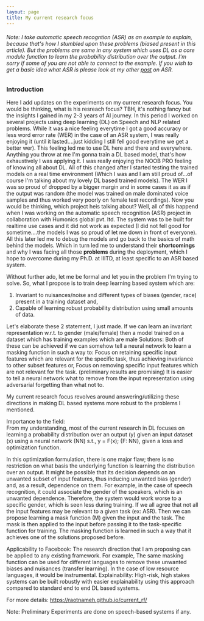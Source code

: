 ```yaml
---
layout: page
title: My current research focus
---
```


###### *Note: I take automatic speech recogntion (ASR) as an example to explain, because that's how I stumbled upon these problems (biased present in this article). But the problems are same in any system which uses DL as a core module function to learn the probability distribution over the output. I'm sorry if some of you are not able to connect to the example. If you wish to get a basic idea what ASR is please look at my other [post](https://raotnameh.github.io/2019/01/07/ASR/) on ASR.*

### Introduction
Here I add updates on the experiments on my current research focus. You would be thinking, what is his resreach focus? TBH, it's nothing fancy but the insights I gained in my 2-3 years of AI journey. In this period I worked on several projects using deep learning (DL) on Speech and NLP related problems. While it was a nice feeling everytime I got a good accuracy or less word error rate (WER) in the case of an ASR system, I was really enjoying it (until it lasted....just kidding I still fell good everytime we get a better wer). This feeling led me to use DL here and there and everywhere. Anything you throw at me I'm gonna train a DL based model, that's how exhaustively I was applying it. I was really enjoying the NOOB PRO feeling of knowing all about DL. All of this changed after I started testing the trained models on a real time environment (Which I was and I am still proud of...of course I'm talking about my lovely DL based trained models). The WER I was so proud of dropped by a bigger margin and in some cases it as as if the output was random (the model was trained on male dominated voice samples and thus worked very poorly on female test recordings). Now you would be thinking, which project heis talking about? Well, all of this happend when I was working on the automatic speech recognition (ASR) project in collaboration with Humonics global pvt. ltd. The system was to be built for realtime use cases and it did not work as expected (I did not fell good for sometime....the models I was so proud of let me down in front of everyone). All this later led me to debug the models and go back to the basics of math behind the models. Which in turn led me to understand their **shortcomings** and why I was facing all those **problems** during the deployment, which I hope to overcome during my Ph.D. at IIITD, at least specific to an ASR based system. 

Without further ado, let me be formal and let you in the problem I'm trying to solve. So, what I propose is to train deep learning based system which are:
1. Invariant to nuisances/noise and different types of biases (gender, race) present in a training dataset and, 
2. Capable of learning robust probability distribution using small amounts of data.

Let's elaborate these 2 statement, I just made. If we can learn an invariant representation w.r.t. to gender (male/female) then a model trained on a dataset which has training examples which are male 
Solutions: 
Both of these can be achieved if we can somehow tell a neural network to learn a masking function in such a way to:
Focus on retaining specific input features which are relevant for the specific task, thus achieving invariance to other subset features or, 
Focus on removing specific input features which are not relevant for the task. (preliminary results are promising)
It is easier to tell a neural network what to remove from the input representation using adversarial forgetting than what not to. 

My current research focus revolves around answering/utilizing these directions in making DL based systems more robust to the problems I mentioned. 

Importance to the field:  
From my understanding, most of the current research in DL focuses on learning a probability distribution over an output (y) given an input dataset (x) using a neural network (NN) s.t., 
y = F(x); {F: NN},
given a loss and optimization function. 

In this optimization formulation, there is one major flaw; there is no restriction on what basis the underlying function is learning the distribution over an output. It might be possible that its decision depends on an unwanted subset of input features, thus inducing unwanted bias (gender) and, as a result, dependence on them. For example, in the case of speech recognition, it could associate the gender of the speakers, which is an unwanted dependence. Therefore, the system would work worse to a specific gender, which is seen less during training.
If we all agree that not all the input features may be relevant to a given task (ex: ASR). Then we can propose learning a mask function (M) given the input and the task. The mask is then applied to the input before passing it to the task-specific function for training. The masking function is learned in such a way that it achieves one of the solutions proposed before.

Applicability to Facebook: 
The research direction that I am proposing can be applied to any existing framework. For example,
The same masking function can be used for different languages to remove these unwanted biases and nuisances (transfer learning). In the case of low resource languages, it would be instrumental.
Explainability: High-risk, high stakes systems can be built robustly with easier explainability using this approach compared to standard end to end DL based systems.



For more details: https://raotnameh.github.io/current_rf/

Note: Preliminary Experiments are done on speech-based systems if any.


